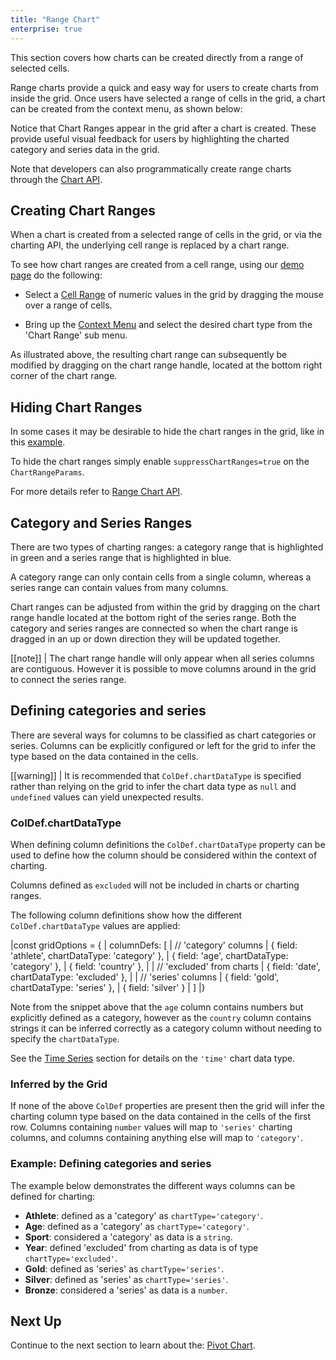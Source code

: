 ```yaml
---
title: "Range Chart"
enterprise: true
---
```


This section covers how charts can be created directly from a range of selected cells.

Range charts provide a quick and easy way for users to create charts from inside the grid. Once users have selected a range of cells in the grid, a chart can be created from the context menu, as shown below:

<gif src="range-chart.gif" alt="Range Chart"></gif>

Notice that Chart Ranges appear in the grid after a chart is created. These provide useful visual feedback for users by highlighting the charted category and series data in the grid.

Note that developers can also programmatically create range charts through the [Chart API](/integrated-charts-api/).

## Creating Chart Ranges

When a chart is created from a selected range of cells in the grid, or via the charting API, the underlying cell range is replaced by a chart range.

To see how chart ranges are created from a cell range, using our [demo page](../../example.php) do the following:

- Select a [Cell Range](/range-selection/) of numeric values in the grid by dragging the mouse over a range of cells.

- Bring up the [Context Menu](/context-menu/) and select the desired chart type from the 'Chart Range' sub menu.

<gif src="charting-ranges.gif" alt="Charting Ranges"></gif>

As illustrated above, the resulting chart range can subsequently be modified by dragging on the chart range handle, located at the bottom right corner of the chart range.

## Hiding Chart Ranges

In some cases it may be desirable to hide the chart ranges in the grid, like in this [example](/integrated-charts/#example-application-created-charts).

To hide the chart ranges simply enable `suppressChartRanges=true` on the `ChartRangeParams`.

For more details refer to [Range Chart API](/integrated-charts-api/#range-charts).

## Category and Series Ranges

There are two types of charting ranges: a category range that is highlighted in green and a series range that is highlighted in blue.

A category range can only contain cells from a single column, whereas a series range can contain values from many columns.

Chart ranges can be adjusted from within the grid by dragging on the chart range handle located at the bottom right of the series range. Both the category and series ranges are connected so when the chart range is dragged in an up or down direction they will be updated together.

[[note]]
| The chart range handle will only appear when all series columns are contiguous. However it is possible to move columns around in the grid to connect the series range.

## Defining categories and series

There are several ways for columns to be classified as chart categories or series. Columns can be explicitly configured or left for the grid to infer the type based on the data contained in the cells.

[[warning]]
| It is recommended that `ColDef.chartDataType` is specified rather than relying on the grid to infer the chart data type as `null` and `undefined` values can yield unexpected results. 

### ColDef.chartDataType

When defining column definitions the `ColDef.chartDataType` property can be used to define how the column should be considered within the context of charting.

<api-documentation source='column-properties/properties.json' section='charts' names='["chartDataType"]'></api-documentation>

Columns defined as `excluded` will not be included in charts or charting ranges.

The following column definitions show how the different `ColDef.chartDataType` values are applied:

<snippet>
|const gridOptions = {
|    columnDefs: [
|        // 'category' columns
|        { field: 'athlete', chartDataType: 'category' },
|        { field: 'age', chartDataType: 'category' },
|        { field: 'country' },
|
|        // 'excluded' from charts
|        { field: 'date', chartDataType: 'excluded' },
|
|        // 'series' columns
|        { field: 'gold', chartDataType: 'series' },
|        { field: 'silver' }
|    ]
|}
</snippet>

Note from the snippet above that the `age` column contains numbers but explicitly defined as a category, however as the
`country` column contains strings it can be inferred correctly as a category column without needing to specify the
`chartDataType`.

See the [Time Series](/integrated-charts-time-series/) section for details on the `'time'` chart data type.

### Inferred by the Grid

If none of the above `ColDef` properties are present then the grid will infer the charting column type based on the data contained in the cells of the first row. Columns containing `number` values will map to `'series'` charting columns, and columns containing anything else will map to `'category'`.

### Example: Defining categories and series

The example below demonstrates the different ways columns can be defined for charting:

- **Athlete**: defined as a 'category' as `chartType='category'`.
- **Age**: defined as a 'category' as `chartType='category'`.
- **Sport**: considered a 'category' as data is a `string`.
- **Year**: defined 'excluded' from charting as data is of type `chartType='excluded'`.
- **Gold**: defined as 'series' as `chartType='series'`.
- **Silver**: defined as 'series' as `chartType='series'`.
- **Bronze**: considered a 'series' as data is a `number`.

<grid-example title='Defining categories and series' name='defining-categories-and-series' type='generated' options='{ "exampleHeight": 710, "enterprise": true }'></grid-example>

## Next Up

Continue to the next section to learn about the: [Pivot Chart](/integrated-charts-pivot-chart/).

